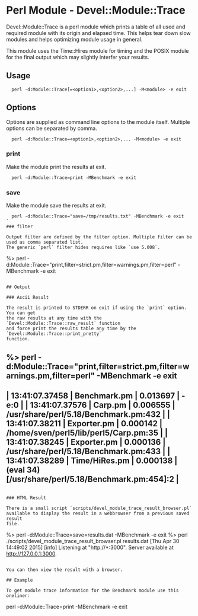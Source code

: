 # Perl Module - Devel::Module::Trace

Devel::Module::Trace is a perl module which prints a table of all used and
required module with its origin and elapsed time. This helps tear down slow
modules and helps optimizing module usage in general.

This module uses the Time::Hires module for timing and the POSIX module for
the final output which may slightly interfer your results.

## Usage

```
  perl -d:Module::Trace[=<option1>,<option2>,...] -M<module> -e exit
```

## Options

Options are supplied as command line options to the module itself. Multiple options can be separated by comma.

```
  perl -d:Module::Trace=<option1>,<option2>,... -M<module> -e exit
```

### print

Make the module print the results at exit.

```
  perl -d:Module::Trace=print -MBenchmark -e exit
```

### save

Make the module save the results at exit.

```
  perl -d:Module::Trace="save=/tmp/results.txt" -MBenchmark -e exit
`
### filter

Output filter are defined by the filter option. Multiple filter can be used as comma separated list.
The generic `perl` filter hides requires like `use 5.008`.

```
  %> perl -d:Module::Trace="print,filter=strict.pm,filter=warnings.pm,filter=perl" -MBenchmark -e exit
```

## Output

### Ascii Result

The result is printed to STDERR on exit if using the `print` option. You can get
the raw results at any time with the `Devel::Module::Trace::raw_result` function
and force print the results table any time by the `Devel::Module::Trace::print_pretty`
function.

```
  %> perl -d:Module::Trace="print,filter=strict.pm,filter=warnings.pm,filter=perl" -MBenchmark -e exit
   -------------------------------------------------------------------------------------------------------
  | 13:41:07.37458 |  Benchmark.pm        | 0.013697 | -e:0                                               |
  | 13:41:07.37576 |      Carp.pm         | 0.006555 | /usr/share/perl/5.18/Benchmark.pm:432              |
  | 13:41:07.38211 |          Exporter.pm | 0.000142 | /home/sven/perl5/lib/perl5/Carp.pm:35              |
  | 13:41:07.38245 |      Exporter.pm     | 0.000136 | /usr/share/perl/5.18/Benchmark.pm:433              |
  | 13:41:07.38289 |      Time/HiRes.pm   | 0.000138 | (eval 34)[/usr/share/perl/5.18/Benchmark.pm:454]:2 |
   -------------------------------------------------------------------------------------------------------
```

### HTML Result

There is a small script `scripts/devel_module_trace_result_browser.pl`
available to display the result in a webbrowser from a previous saved result
file.

```
  %> perl -d:Module::Trace=save=results.dat -MBenchmark -e exit
  %> perl ./scripts/devel_module_trace_result_browser.pl results.dat
  [Thu Apr 30 14:49:02 2015] [info] Listening at "http://*:3000".
  Server available at http://127.0.0.1:3000.
```

You can then view the result with a browser.

## Example

To get module trace information for the Benchmark module use this oneliner:

```
  perl -d:Module::Trace=print -MBenchmark -e exit
```

